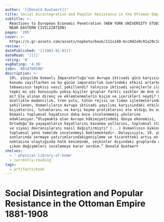 ```yaml
---
author: '[[Donald Quataert]]'
title: Social Disintegration and Popular Resistance in the Ottoman Empire 1881-1908
subtitle: >-
  Reactions to European Economic Penetration (NEW YORK UNIVERSITY STUDIES IN
  NEAR EASTERN CIVILIZATION)
pages: '205'
cover: >-
  https://s.gr-assets.com/assets/nophoto/book/111x148-bcc042a9c91a29c1d680899eff700a03.png
review: ''
datePublished: '[[1983-01-01]]'
dateRead: '[[]]'
rating: '0'
avgRating: '4.36'
isbn: '0814769500'
description: >-
  19\. yüzyılda Osmanlı İmparatorluğu’nun Avrupa iktisadi gücü karşısındaki
  konumu zayıflarken ve bu gücün imparatorluk üzerindeki etkisi artarken Osmanlı
  tebaasının tepkisi nasıl şekillendi? Yalnızca iktisadi süreçlerle ilgili bir
  tepki mi söz konusuydu yoksa kişiler gruplar farklı saikler de öne sürdüler
  mi? Ele alınan direnç ve eklemlenmelerin biçim ve içerikleri neydi? Quataert
  özellikle madencilik, tren yolu, tütün rejisi ve liman işletmelerinde
  şekillenen, Osmanlıların Avrupa iktisadi yayılımı karşısındaki etkileşim
  biçimlerini, tutumlarını ve karşı koyma pratiklerini ele aldığı bu eserinde,
  Osmanlı toplumsal hayatının daha önce incelenmemiş yönlerine
  odaklanıyor.“Oluşmakta olan Avrupa hâkimiyetindeki dünya ekonomisi,
  Ortadoğu’da yaşayanların hayatlarını kazanma yollarını, toplumsal statülerini
  ve siyasi davranışlarını nasıl değiştirmişti? (...) Osmanlının öyküsünün
  toplumsal yönü temelde incelenmeyi beklemektedir. Dolayısıyla, 19. yüzyılın
  sonlarında sermaye yatırımlarındakigenişleme ve ticaretteki artış en yüksek
  noktasına ulaştığında halk kesiminde, seçkinler dışındaki gruplarda ortaya
  çıkan değişmeleri incelemeye karar verdim.” Donald Quataert
shelves:
  - ' physical-library-of-home'
  - currently-reading
tags:
  - artifacts/book
---
```

#  Social Disintegration and Popular Resistance in the Ottoman Empire 1881-1908
